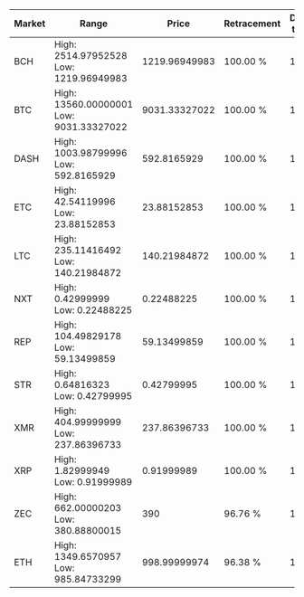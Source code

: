| Market | Range | Price| Retracement | Doubles to 50% |
| --- | --- | --- | --- | --- |
| BCH | High: 2514.97952528<br />Low: 1219.96949983 | 1219.96949983 | 100.00 % | 1.53 |
| BTC | High: 13560.00000001<br />Low: 9031.33327022 | 9031.33327022 | 100.00 % | 1.25 |
| DASH | High: 1003.98799996<br />Low: 592.8165929 | 592.8165929 | 100.00 % | 1.35 |
| ETC | High: 42.54119996<br />Low: 23.88152853 | 23.88152853 | 100.00 % | 1.39 |
| LTC | High: 235.11416492<br />Low: 140.21984872 | 140.21984872 | 100.00 % | 1.34 |
| NXT | High: 0.42999999<br />Low: 0.22488225 | 0.22488225 | 100.00 % | 1.46 |
| REP | High: 104.49829178<br />Low: 59.13499859 | 59.13499859 | 100.00 % | 1.38 |
| STR | High: 0.64816323<br />Low: 0.42799995 | 0.42799995 | 100.00 % | 1.26 |
| XMR | High: 404.99999999<br />Low: 237.86396733 | 237.86396733 | 100.00 % | 1.35 |
| XRP | High: 1.82999949<br />Low: 0.91999989 | 0.91999989 | 100.00 % | 1.49 |
| ZEC | High: 662.00000203<br />Low: 380.88800015 | 390 | 96.76 % | 1.34 |
| ETH | High: 1349.6570957<br />Low: 985.84733299 | 998.99999974 | 96.38 % | 1.17 |
